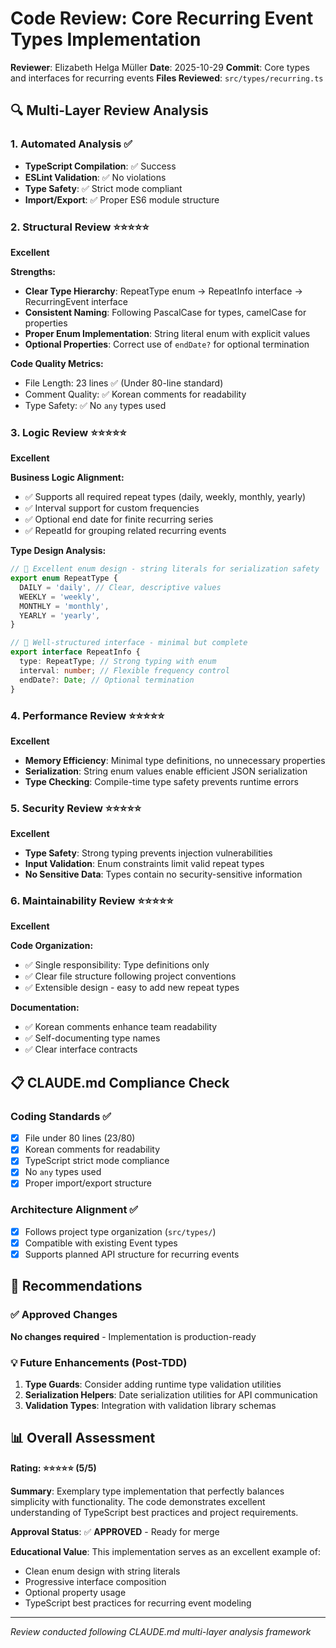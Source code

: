 # Code Review: Core Recurring Event Types Implementation

**Reviewer**: Elizabeth Helga Müller
**Date**: 2025-10-29
**Commit**: Core types and interfaces for recurring events
**Files Reviewed**: `src/types/recurring.ts`

## 🔍 Multi-Layer Review Analysis

### 1. Automated Analysis ✅

- **TypeScript Compilation**: ✅ Success
- **ESLint Validation**: ✅ No violations
- **Type Safety**: ✅ Strict mode compliant
- **Import/Export**: ✅ Proper ES6 module structure

### 2. Structural Review ⭐⭐⭐⭐⭐

**Excellent**

**Strengths:**

- **Clear Type Hierarchy**: RepeatType enum → RepeatInfo interface → RecurringEvent interface
- **Consistent Naming**: Following PascalCase for types, camelCase for properties
- **Proper Enum Implementation**: String literal enum with explicit values
- **Optional Properties**: Correct use of `endDate?` for optional termination

**Code Quality Metrics:**

- File Length: 23 lines ✅ (Under 80-line standard)
- Comment Quality: ✅ Korean comments for readability
- Type Safety: ✅ No `any` types used

### 3. Logic Review ⭐⭐⭐⭐⭐

**Excellent**

**Business Logic Alignment:**

- ✅ Supports all required repeat types (daily, weekly, monthly, yearly)
- ✅ Interval support for custom frequencies
- ✅ Optional end date for finite recurring series
- ✅ RepeatId for grouping related recurring events

**Type Design Analysis:**

```typescript
// 🎯 Excellent enum design - string literals for serialization safety
export enum RepeatType {
  DAILY = 'daily', // Clear, descriptive values
  WEEKLY = 'weekly',
  MONTHLY = 'monthly',
  YEARLY = 'yearly',
}

// 🎯 Well-structured interface - minimal but complete
export interface RepeatInfo {
  type: RepeatType; // Strong typing with enum
  interval: number; // Flexible frequency control
  endDate?: Date; // Optional termination
}
```

### 4. Performance Review ⭐⭐⭐⭐⭐

**Excellent**

- **Memory Efficiency**: Minimal type definitions, no unnecessary properties
- **Serialization**: String enum values enable efficient JSON serialization
- **Type Checking**: Compile-time type safety prevents runtime errors

### 5. Security Review ⭐⭐⭐⭐⭐

**Excellent**

- **Type Safety**: Strong typing prevents injection vulnerabilities
- **Input Validation**: Enum constraints limit valid repeat types
- **No Sensitive Data**: Types contain no security-sensitive information

### 6. Maintainability Review ⭐⭐⭐⭐⭐

**Excellent**

**Code Organization:**

- ✅ Single responsibility: Type definitions only
- ✅ Clear file structure following project conventions
- ✅ Extensible design - easy to add new repeat types

**Documentation:**

- ✅ Korean comments enhance team readability
- ✅ Self-documenting type names
- ✅ Clear interface contracts

## 📋 CLAUDE.md Compliance Check

### Coding Standards ✅

- [x] File under 80 lines (23/80)
- [x] Korean comments for readability
- [x] TypeScript strict mode compliance
- [x] No `any` types used
- [x] Proper import/export structure

### Architecture Alignment ✅

- [x] Follows project type organization (`src/types/`)
- [x] Compatible with existing Event types
- [x] Supports planned API structure for recurring events

## 🎯 Recommendations

### ✅ Approved Changes

**No changes required** - Implementation is production-ready

### 💡 Future Enhancements (Post-TDD)

1. **Type Guards**: Consider adding runtime type validation utilities
2. **Serialization Helpers**: Date serialization utilities for API communication
3. **Validation Types**: Integration with validation library schemas

## 📊 Overall Assessment

**Rating: ⭐⭐⭐⭐⭐ (5/5)**

**Summary**: Exemplary type implementation that perfectly balances simplicity with functionality. The code demonstrates excellent understanding of TypeScript best practices and project requirements.

**Approval Status**: ✅ **APPROVED** - Ready for merge

**Educational Value**: This implementation serves as an excellent example of:

- Clean enum design with string literals
- Progressive interface composition
- Optional property usage
- TypeScript best practices for recurring event modeling

---

_Review conducted following CLAUDE.md multi-layer analysis framework_
